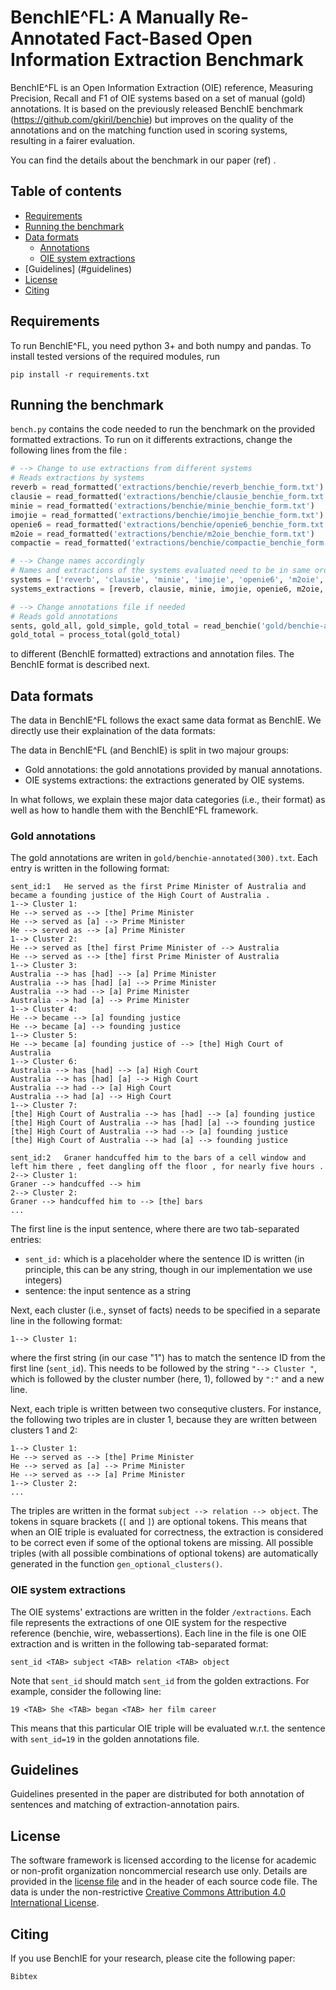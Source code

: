 # BenchIE^FL: A Manually Re-Annotated Fact-Based Open Information Extraction Benchmark
BenchIE^FL is an Open Information Extraction (OIE) reference, Measuring Precision, Recall and F1 of OIE systems based on a set of manual (gold) annotations. It is based on the previously released BenchIE benchmark (https://github.com/gkiril/benchie) but improves on the quality of the annotations and on the matching function used in scoring systems, resulting in a fairer evaluation.

You can find the details about the benchmark in our paper (ref) .

## Table of contents

  - [Requirements](#requirements)
  - [Running the benchmark](#running-the-benchmark)
  - [Data formats](#data-formats)
    - [Annotations](#annotations)
    - [OIE system extractions](#oie-system-extractions)
  - [Guidelines] (#guidelines)
  - [License](#license)
  - [Citing](#citing)

## Requirements

To run BenchIE^FL, you need python 3+ and both numpy and pandas. To install tested versions of the required modules, run

```console
pip install -r requirements.txt
```
## Running the benchmark

`bench.py` contains the code needed to run the benchmark on the provided formatted extractions. To run on it differents extractions, change the following lines from the file :

```python
# --> Change to use extractions from different systems
# Reads extractions by systems
reverb = read_formatted('extractions/benchie/reverb_benchie_form.txt')
clausie = read_formatted('extractions/benchie/clausie_benchie_form.txt')
minie = read_formatted('extractions/benchie/minie_benchie_form.txt')
imojie = read_formatted('extractions/benchie/imojie_benchie_form.txt')
openie6 = read_formatted('extractions/benchie/openie6_benchie_form.txt')
m2oie = read_formatted('extractions/benchie/m2oie_benchie_form.txt')
compactie = read_formatted('extractions/benchie/compactie_benchie_form.txt')

# --> Change names accordingly
# Names and extractions of the systems evaluated need to be in same order as the extractions (systems_extractions)
systems = ['reverb', 'clausie', 'minie', 'imojie', 'openie6', 'm2oie', 'compactie']
systems_extractions = [reverb, clausie, minie, imojie, openie6, m2oie, compactie]

# --> Change annotations file if needed
# Reads gold annotations
sents, gold_all, gold_simple, gold_total = read_benchie('gold/benchie-annotated(300).txt')
gold_total = process_total(gold_total)
```
to different (BenchIE formatted) extractions and annotation files. The BenchIE format is described next.

## Data formats

The data in BenchIE^FL follows the exact same data format as BenchIE. We directly use their explaination of the data formats:

The data in BenchIE^FL (and BenchIE) is split in two majour groups:

   * Gold annotations: the gold annotations provided by manual annotations.
   * OIE systems extractions: the extractions generated by OIE systems.

In what follows, we explain these major data categories (i.e., their format) as well as how to handle them with the BenchIE^FL framework.

### Gold annotations

The gold annotations are writen in `gold/benchie-annotated(300).txt`. Each entry is written in the following format:

```
sent_id:1	He served as the first Prime Minister of Australia and became a founding justice of the High Court of Australia .
1--> Cluster 1:
He --> served as --> [the] Prime Minister
He --> served as [a] --> Prime Minister
He --> served as --> [a] Prime Minister
1--> Cluster 2:
He --> served as [the] first Prime Minister of --> Australia
He --> served as --> [the] first Prime Minister of Australia
1--> Cluster 3:
Australia --> has [had] --> [a] Prime Minister
Australia --> has [had] [a] --> Prime Minister
Australia --> had --> [a] Prime Minister
Australia --> had [a] --> Prime Minister
1--> Cluster 4:
He --> became --> [a] founding justice
He --> became [a] --> founding justice
1--> Cluster 5:
He --> became [a] founding justice of --> [the] High Court of Australia
1--> Cluster 6:
Australia --> has [had] --> [a] High Court
Australia --> has [had] [a] --> High Court
Australia --> had --> [a] High Court
Australia --> had [a] --> High Court
1--> Cluster 7:
[the] High Court of Australia --> has [had] --> [a] founding justice
[the] High Court of Australia --> has [had] [a] --> founding justice
[the] High Court of Australia --> had --> [a] founding justice
[the] High Court of Australia --> had [a] --> founding justice

sent_id:2	Graner handcuffed him to the bars of a cell window and left him there , feet dangling off the floor , for nearly five hours .
2--> Cluster 1:
Graner --> handcuffed --> him
2--> Cluster 2:
Graner --> handcuffed him to --> [the] bars
...
```
The first line is the input sentence, where there are two tab-separated entries:
   * `sent_id:` which is a placeholder where the sentence ID is written (in principle, this can be any string, though in our implementation we use integers)
   * sentence: the input sentence as a string
  
Next, each cluster (i.e., synset of facts) needs to be specified in a separate line in the following format:

```1--> Cluster 1:```

where the first string (in our case "1") has to match the sentence ID from the first line (`sent_id`). This needs to be followed by the string ```"--> Cluster "```, which is followed by  the cluster number (here, 1), followed by ```":"``` and a new line. 

Next, each triple is written between two consequtive clusters. For instance, the following two triples are in cluster 1, because they are written between clusters 1 and 2:
```
1--> Cluster 1:
He --> served as --> [the] Prime Minister
He --> served as [a] --> Prime Minister
He --> served as --> [a] Prime Minister
1--> Cluster 2:
...
```
The triples are written in the format ```subject --> relation --> object```. The tokens in square brackets (```[``` and ```]```) are optional tokens. This means that when an OIE triple is evaluated for correctness, the extraction is considered to be correct even if some of the optional tokens are missing. All possible triples (with all possible combinations of optional tokens) are automatically generated in the function `gen_optional_clusters()`.


### OIE system extractions

The OIE systems' extractions are written in the folder `/extractions`. Each file represents the extractions of one OIE system for the respective reference (benchie, wire, webassertions). Each line in the file is one OIE extraction and is written in the following tab-separated format:
```
sent_id <TAB> subject <TAB> relation <TAB> object
```
Note that `sent_id` should match `sent_id` from the golden extractions. For example, consider the following line:
``` 
19 <TAB> She <TAB> began <TAB> her film career
```
This means that this particular OIE triple will be evaluated w.r.t. the sentence with `sent_id=19` in the golden annotations file. 

## Guidelines

Guidelines presented in the paper are distributed for both annotation of sentences and matching of extraction-annotation pairs.

## License

The software framework is licensed according to the license for academic or non-profit organization noncommercial research use only. Details are provided in the [license file](https://github.com/rali-udem/benchie_fl/blob/main/LICENSE.txt) and in the header of each source code file. The data is under the non-restrictive [Creative Commons Attribution 4.0 International License](https://creativecommons.org/licenses/by/4.0/).

## Citing
If you use BenchIE for your research, please cite the following paper:

```
Bibtex
```






